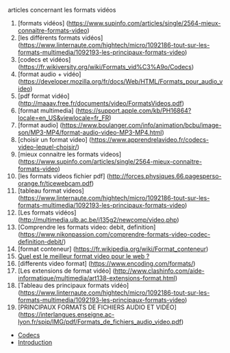 
articles concernant les formats vidéos
1. [formats vidéos] (https://www.supinfo.com/articles/single/2564-mieux-connaitre-formats-video)
2. [les différents formats vidéos] (https://www.linternaute.com/hightech/micro/1092186-tout-sur-les-formats-multimedia/1092193-les-principaux-formats-video)
3. [codecs et vidéos] (https://fr.wikiversity.org/wiki/Formats_vid%C3%A9o/Codecs)
4. [format audio + vidéo] (https://developer.mozilla.org/fr/docs/Web/HTML/Formats_pour_audio_video)
5. [pdf format vidéo] (http://maaav.free.fr/documents/video/FormatsVideos.pdf)
6. [format multimedia] (https://support.apple.com/kb/PH16864?locale=en_US&viewlocale=fr_FR)
7. [format audio] (https://www.boulanger.com/info/animation/bcbu/image-son/MP3-MP4/format-audio-video-MP3-MP4.html)
8. [choisir un format video] (https://www.apprendrelavideo.fr/codecs-video-lequel-choisir/)
9. [mieux connaitre les formats videos] (https://www.supinfo.com/articles/single/2564-mieux-connaitre-formats-video)
10. [les formats videos fichier pdf] (http://forces.physiques.66.pagesperso-orange.fr/ticewebcam.pdf)
11. [tableau format videos] (https://www.linternaute.com/hightech/micro/1092186-tout-sur-les-formats-multimedia/1092193-les-principaux-formats-video)
12. [Les formats vidéos] (http://multimedia.ulb.ac.be/i135g2/newcomp/video.php)
13. [Comprendre les formats video: debit, definition] (https://www.nikonpassion.com/comprendre-formats-video-codec-definition-debit/)
14. [format conteneur] (https://fr.wikipedia.org/wiki/Format_conteneur)
15. [Quel est le meilleur format video pour le web ?](https://www.kalyzee.com/quel-meilleur-format-video-web/)
16. [differents video format] (https://www.encoding.com/formats/)
17. [Les extensions de format vidéo] (http://www.clashinfo.com/aide-informatique/multimedia/art138-extensions-format.html)
18. [Tableau des principaux formats vidéo] (https://www.linternaute.com/hightech/micro/1092186-tout-sur-les-formats-multimedia/1092193-les-principaux-formats-video)
19. [PRINCIPAUX FORMATS DE FICHIERS AUDIO ET VIDÉO] (https://interlangues.enseigne.ac-lyon.fr/spip/IMG/pdf/Formats_de_fichiers_audio_video.pdf)

- [Codecs](Codecs.md)
- [Introduction](Introduction.md)
